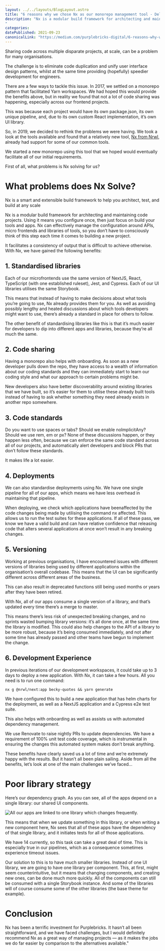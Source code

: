 ```yaml
---
layout: ../../layouts/BlogLayout.astro
title: "6 reasons why we chose Nx as our monorepo management tool - Delicious Reverie"
description: "Nx is a modular build framework for architecting and maintaining code projects. Using it means you configure once, then just focus on build your tools and apps. Nx can effectively manage the configuration around APIs, micro frontends and libraries of tools, so you don’t have to consciously think of this step each time it comes to building a new project. This is an article I wrote for the Purple Bricks tech blog on the subject.
"
categories:
datePublished: 2021-09-23
canonicalLink: "https://medium.com/purplebricks-digital/6-reasons-why-we-chose-nx-as-our-monorepo-management-tool-1fe5274a008e"
---
```

Sharing code across multiple disparate projects, at scale, can be a problem for many organisations.

The challenge is to eliminate code duplication and unify user interface design patterns, whilst at the same time providing (hopefully) speedier development for engineers.

There are a few ways to tackle this issue. In 2017, we settled on a monorepo pattern that facilitated Yarn workspaces. We had hoped this would provide the benefits above, but in reality we found that not a lot of code sharing was happening, especially across our frontend projects.

This was because each project would have its own package.json, its own unique pipeline, and, due to its own custom React implementation, it’s own UI library.

So, in 2019, we decided to rethink the problems we were having. We took a look at the tools available and found that a relatively new tool, [Nx from Nrwl](https://nx.dev/), already had support for some of our common tools.

We started a new monorepo using this tool that we hoped would eventually facilitate all of our initial requirements.

First of all, what problems is Nx solving for us?

# What problems does Nx Solve?

Nx is a smart and extensible build framework to help you architect, test, and build at any scale

Nx is a modular build framework for architecting and maintaining code projects. Using it means you configure once, then just focus on build your tools and apps. Nx can effectively manage the configuration around APIs, micro frontends and libraries of tools, so you don’t have to consciously think of this step each time it comes to building a new project.

It facilitates a consistency of output that is difficult to achieve otherwise. With Nx, we have gained the following benefits:

## 1\. Standardised libraries

Each of our microfrontends use the same version of NextJS, React, TypeScript (with one established ruleset), Jest, and Cypress. Each of our UI libraries utilises the same Storybook.

This means that instead of having to make decisions about what tools you’re going to use, Nx already provides them for you. As well as avoiding possibly lengthy and heated discussions about which tools developers might want to use, there’s already a standard in place for others to follow.

The other benefit of standardising libraries like this is that it’s much easier for developers to dip into different apps and libraries, because they’re all much the same.

## 2\. Code sharing

Having a monorepo also helps with onboarding. As soon as a new developer pulls down the repo, they have access to a wealth of information about our coding standards and they can immediately start to learn our coding style and what our approach to certain problems might be.

New developers also have better discoverability around existing libraries that we have built, so it’s easier for them to utilise these already built tools instead of having to ask whether something they need already exists in another repo somewhere.

## 3\. Code standards

Do you want to use spaces or tabs? Should we enable noImplicitAny? Should we use rem, em or px? None of these discussions happen, or they happen less often, because we can enforce the same code standard across all of our projects, and automatically alert developers and block PRs that don’t follow these standards.

It makes life a lot easier.

## 4\. Deployments

We can also standardise deployments using Nx. We have one single pipeline for all of our apps, which means we have less overhead in maintaining that pipeline.

When deploying, we check which applications have beenaffected by the code changes being made by utilising the command nx affected. This allows us to run the test suites for these applications. If all of these pass, we know we have a valid build and can have relative confidence that releasing code that alters several applications at once won’t result in any breaking changes.

## 5\. Versioning

Working at previous organisations, I have encountered issues with different versions of libraries being used by different applications within the organisation’s overall codebase. This means that the UI can be significantly different across different areas of the business.

This can also result in deprecated functions still being used months or years after they have been retired.

With Nx, all of our apps consume a single version of a library, and that’s updated every time there’s a merge to master.

This means there’s less risk of unexpected breaking changes, and no sprints wasted bumping library versions: it’s all done once, at the same time the library is modified. This could also help changes to the API of a library to be more robust, because it’s being consumed immediately, and not after some time has already passed and other teams have begun to implement the change.

## 6\. Development Experience

In previous iterations of our development workspaces, it could take up to 3 days to deploy a new application. With Nx, it can take a few hours. All you need is to run one command:

```
nx g @nrwl/next:app becky-quotes && yarn generate
```

We have configured this to build a new application that has helm charts for the deployment, as well as a NextJS application and a Cypress e2e test suite.

This also helps with onboarding as well as assists us with automated dependency management.

We use Renovate to raise nightly PRs to update dependencies. We have a requirement of 100% unit test code coverage, which is instrumental in ensuring the changes this automated system makes don’t break anything.

These benefits have clearly saved us a lot of time and we’re extremely happy with the results. But it hasn’t all been plain sailing. Aside from all the benefits, let’s look at one of the main challenges we’ve faced…

# Poor library strategy

Here’s our dependency graph. As you can see, all of the apps depend on a single library: our shared UI components.

![All our apps are linked to one library which changes frequently.](https://d13mv7x44wu31f.cloudfront.net/files/8latlygpp-1czYEm0sqVhiH-kOiltbbxA.png)

This means that when we update something in this library, or when writing a new component here, Nx sees that all of these apps have the dependency of that single library, and it initiates tests for all of those applications.

We have 14 currently, so this task can take a great deal of time. This is especially true in our pipelines, which as a consequence sometimes experience timeout issues.

Our solution to this is to have much smaller libraries. Instead of one UI library, we are going to have one library per component. This, at first, might seem counterintuitive, but it means that changing components, and creating new ones, can be done much more quickly. All of the components can still be consumed with a single Storybook instance. And some of the libraries will of course consume some of the other libraries (the base theme for example).

# Conclusion

Nx has been a terrific investment for Purplebricks. It hasn’t all been straightforward, and we have faced challenges, but I would definitely recommend Nx as a great way of managing projects — as it makes the jobs we do far easier by comparison to the alternatives available."